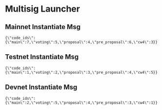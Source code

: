# Multisig Launcher

## Mainnet Instantiate Msg

``{\"code_ids\":{\"main\":7,\"voting\":5,\"proposal\":4,\"pre_proposal\":6,\"cw4\":3}}``

## Testnet Instantiate Msg

``{\"code_ids\":{\"main\":1,\"voting\":2,\"proposal\":3,\"pre_proposal\":4,\"cw4\":5}}``

## Devnet Instantiate Msg

``{\"code_ids\":{\"main\":2,\"voting\":5,\"proposal\":4,\"pre_proposal\":3,\"cw4\":1}}``
